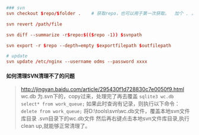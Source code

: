 ```conf
### svn
svn checkout $repo/$folder .    # 获取repo，也可以用于第一次获取。  加个 . ，就会不包含$folder文件夹了

svn revert /path/file

svn diff --summarize -r$repo:$(($repo -1)) $svnpath

svn export -r $repo --depth=empty $exportfilepath $outfilepath

# update 
svn update /etc/nginx --username odms --password xxxx
```

#### 如何清理SVN清理不了的问题
> http://jingyan.baidu.com/article/295430f1d728830c7e0050f9.html
 wc.db 为.svn下的，copy过来，处理完了再去覆盖
`sqlite3 wc.db`
`select* from work_queue;`
如果此时查询有记录，则执行以下命令：
`delete from work_queue;`
将D:\tools\svn\wc.db文件，覆盖本地svn文件库目录 .svn目录下的wc.db文件
然后再右键点击本地svn文件库目录,执行clean up,就能够正常清理了。